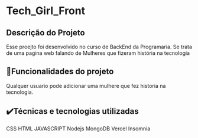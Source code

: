 # Tech_Girl_Front

## Descrição do Projeto
Esse proejto foi desenvolvido no curso de BackEnd da Programaria. Se trata de uma pagina web falando de Mulheres que fizeram
história na tecnologia

## 🔨Funcionalidades do projeto
 Qualquer usuario pode adicionar uma mulhere que fez historia na tecnologia. 

## ✔️Técnicas e tecnologias utilizadas

CSS
HTML
JAVASCRIPT
Nodejs
MongoDB
Vercel
Insomnia
